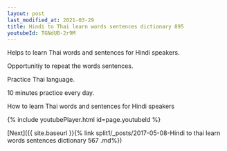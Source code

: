 ```yaml
---
layout: post
last_modified_at: 2021-03-29
title: Hindi to Thai learn words sentences dictionary 895 
youtubeId: TGNdUB-2r9M
---
```

 
 
Helps to learn Thai words and sentences for Hindi speakers.

Opportunitiy to repeat the words sentences. 

Practice Thai language. 
 
10 minutes practice every day. 
 
How to learn Thai words and sentences for Hindi speakers 
 
{% include youtubePlayer.html id=page.youtubeId %}
 
 
[Next]({{ site.baseurl }}{% link  split1/_posts/2017-05-08-Hindi to thai learn words sentences dictionary 567 .md%})
 
